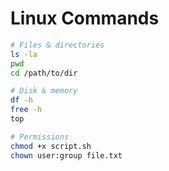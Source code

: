 # Linux Commands

```bash
# Files & directories
ls -la
pwd
cd /path/to/dir

# Disk & memory
df -h
free -h
top

# Permissions
chmod +x script.sh
chown user:group file.txt
```